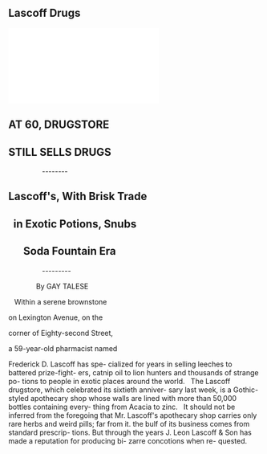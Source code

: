Lascoff Drugs
--- 
![Image of NY Times Article](../images/110085146.pdf)

**AT 60, DRUGSTORE**
---
**STILL SELLS DRUGS**
--- 
&nbsp;&nbsp;&nbsp;&nbsp;&nbsp;&nbsp;&nbsp;&nbsp;&nbsp;&nbsp;&nbsp;&nbsp;&nbsp;&nbsp;&nbsp;&nbsp; --------

Lascoff's, With Brisk Trade
---
&nbsp;&nbsp;in Exotic Potions, Snubs
---
&nbsp;&nbsp;&nbsp;&nbsp;&nbsp; Soda Fountain Era
---
&nbsp;&nbsp;&nbsp;&nbsp;&nbsp;&nbsp;&nbsp;&nbsp;&nbsp;&nbsp;&nbsp;&nbsp;&nbsp;&nbsp;&nbsp;&nbsp; ---------

&nbsp;&nbsp;&nbsp;&nbsp;&nbsp;&nbsp;&nbsp;&nbsp;&nbsp;&nbsp;&nbsp;&nbsp;&nbsp; By GAY TALESE


&nbsp;&nbsp; Within a serene brownstone

on Lexington Avenue, on the

corner of Eighty-second Street,

a 59-year-old pharmacist named

Frederick D. Lascoff has spe-
cialized for years in selling
leeches to battered prize-fight-
ers, catnip oil to lion hunters
and thousands of strange po-
tions to people in exotic places
around the world.
&nbsp;&nbsp;The Lascoff drugstore, which
celebrated its sixtieth anniver-
sary last week, is a Gothic-
styled apothecary shop whose
walls are lined with more than
50,000 bottles containing every-
thing from Acacia to zinc.
&nbsp;&nbsp;It should not be inferred from
the foregoing that Mr. Lascoff's
apothecary shop carries only
rare herbs and weird pills; far
from it. the bulf of its business comes from standard prescrip-
tions. But through the years J.
Leon Lascoff & Son has made a
reputation for producing bi-
zarre concotions when re-
quested.

